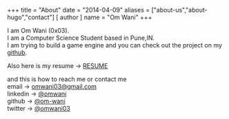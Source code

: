 +++
title = "About"
date = "2014-04-09"
aliases = ["about-us","about-hugo","contact"]
[ author ]
  name = "Om Wani"
+++

I am Om Wani (0x03).   
I am a Computer Science Student based in Pune,IN.   
I am trying to build a game engine and you can  check out the project on my [github](https://github.com/om-wani/).

Also here is my resume -> [RESUME](/assets/Resume07Jan2025.pdf)

and this is how to reach me or contact me    
email     -> [omwani03@gmail.com](mailto:omwani03@gmail.com)   
linkedin  -> [@omwani](https://linkedin/in/omwani)   
github    -> [@om-wani](https://github.com/om-wani)  
twitter   -> [@omwani03](https://x.com/omwani03)   